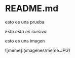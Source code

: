 # README.md
esto es una prueba

*Esto esta en cursiva*

esto es una imagen

![meme]:(imagenes/meme.JPG)
